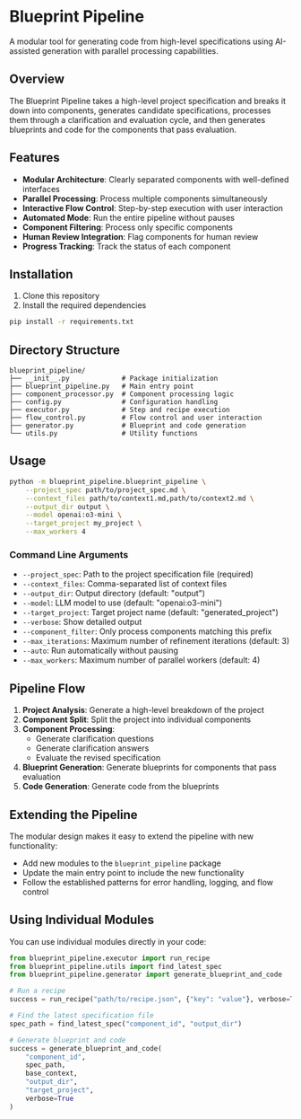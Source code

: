# Blueprint Pipeline

A modular tool for generating code from high-level specifications using AI-assisted generation with parallel processing capabilities.

## Overview

The Blueprint Pipeline takes a high-level project specification and breaks it down into components, generates candidate specifications, processes them through a clarification and evaluation cycle, and then generates blueprints and code for the components that pass evaluation.

## Features

- **Modular Architecture**: Clearly separated components with well-defined interfaces
- **Parallel Processing**: Process multiple components simultaneously
- **Interactive Flow Control**: Step-by-step execution with user interaction
- **Automated Mode**: Run the entire pipeline without pauses
- **Component Filtering**: Process only specific components
- **Human Review Integration**: Flag components for human review
- **Progress Tracking**: Track the status of each component

## Installation

1. Clone this repository
2. Install the required dependencies

```bash
pip install -r requirements.txt
```

## Directory Structure

```
blueprint_pipeline/
├── __init__.py             # Package initialization
├── blueprint_pipeline.py   # Main entry point
├── component_processor.py  # Component processing logic
├── config.py               # Configuration handling
├── executor.py             # Step and recipe execution
├── flow_control.py         # Flow control and user interaction
├── generator.py            # Blueprint and code generation
└── utils.py                # Utility functions
```

## Usage

```bash
python -m blueprint_pipeline.blueprint_pipeline \
    --project_spec path/to/project_spec.md \
    --context_files path/to/context1.md,path/to/context2.md \
    --output_dir output \
    --model openai:o3-mini \
    --target_project my_project \
    --max_workers 4
```

### Command Line Arguments

- `--project_spec`: Path to the project specification file (required)
- `--context_files`: Comma-separated list of context files
- `--output_dir`: Output directory (default: "output")
- `--model`: LLM model to use (default: "openai:o3-mini")
- `--target_project`: Target project name (default: "generated_project")
- `--verbose`: Show detailed output
- `--component_filter`: Only process components matching this prefix
- `--max_iterations`: Maximum number of refinement iterations (default: 3)
- `--auto`: Run automatically without pausing
- `--max_workers`: Maximum number of parallel workers (default: 4)

## Pipeline Flow

1. **Project Analysis**: Generate a high-level breakdown of the project
2. **Component Split**: Split the project into individual components
3. **Component Processing**:
   - Generate clarification questions
   - Generate clarification answers
   - Evaluate the revised specification
4. **Blueprint Generation**: Generate blueprints for components that pass evaluation
5. **Code Generation**: Generate code from the blueprints

## Extending the Pipeline

The modular design makes it easy to extend the pipeline with new functionality:

- Add new modules to the `blueprint_pipeline` package
- Update the main entry point to include the new functionality
- Follow the established patterns for error handling, logging, and flow control

## Using Individual Modules

You can use individual modules directly in your code:

```python
from blueprint_pipeline.executor import run_recipe
from blueprint_pipeline.utils import find_latest_spec
from blueprint_pipeline.generator import generate_blueprint_and_code

# Run a recipe
success = run_recipe("path/to/recipe.json", {"key": "value"}, verbose=True)

# Find the latest specification file
spec_path = find_latest_spec("component_id", "output_dir")

# Generate blueprint and code
success = generate_blueprint_and_code(
    "component_id",
    spec_path,
    base_context,
    "output_dir",
    "target_project",
    verbose=True
)
```
